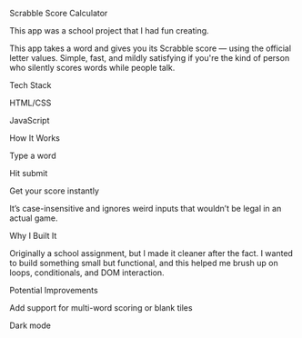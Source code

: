 Scrabble Score Calculator

This app was a school project that I had fun creating.

This app takes a word and gives you its Scrabble score — using the official letter values. Simple, fast, and mildly satisfying if you're the kind of person who silently scores words while people talk.

Tech Stack

HTML/CSS 

JavaScript


How It Works

Type a word

Hit submit

Get your score instantly


It’s case-insensitive and ignores weird inputs that wouldn’t be legal in an actual game.

Why I Built It

Originally a school assignment, but I made it cleaner after the fact. I wanted to build something small but functional, and this helped me brush up on loops, conditionals, and DOM interaction.

Potential Improvements

Add support for multi-word scoring or blank tiles

Dark mode
